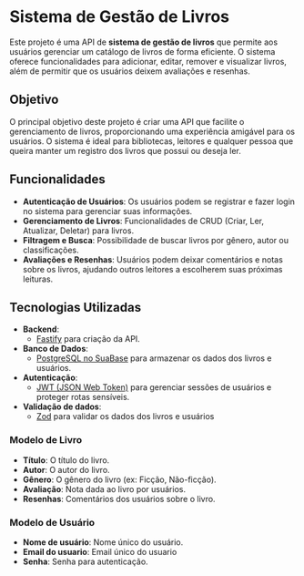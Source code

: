# Sistema de Gestão de Livros

Este projeto é uma API de **sistema de gestão de livros** que permite aos usuários gerenciar um catálogo de livros de forma eficiente. O sistema oferece funcionalidades para adicionar, editar, remover e visualizar livros, além de permitir que os usuários deixem avaliações e resenhas.

## Objetivo

O principal objetivo deste projeto é criar uma API que facilite o gerenciamento de livros, proporcionando uma experiência amigável para os usuários. O sistema é ideal para bibliotecas, leitores e qualquer pessoa que queira manter um registro dos livros que possui ou deseja ler.

## Funcionalidades

- **Autenticação de Usuários**: Os usuários podem se registrar e fazer login no sistema para gerenciar suas informações.
- **Gerenciamento de Livros**: Funcionalidades de CRUD (Criar, Ler, Atualizar, Deletar) para livros.
- **Filtragem e Busca**: Possibilidade de buscar livros por gênero, autor ou classificações.
- **Avaliações e Resenhas**: Usuários podem deixar comentários e notas sobre os livros, ajudando outros leitores a escolherem suas próximas leituras.

## Tecnologias Utilizadas

- **Backend**:
  - [Fastify](https://www.fastify.io/) para criação da API.
- **Banco de Dados**:
  - [PostgreSQL no SuaBase](https://supabase.com/) para armazenar os dados dos livros e usuários.
- **Autenticação**:
  - [JWT (JSON Web Token)](https://jwt.io/) para gerenciar sessões de usuários e proteger rotas sensíveis.
- **Validação de dados**:
  - [Zod](https://zod.dev/) para validar os dados dos livros e usuários

### Modelo de Livro

- **Título**: O título do livro.
- **Autor**: O autor do livro.
- **Gênero**: O gênero do livro (ex: Ficção, Não-ficção).
- **Avaliação**: Nota dada ao livro por usuários.
- **Resenhas**: Comentários dos usuários sobre o livro.

### Modelo de Usuário

- **Nome de usuário**: Nome único do usuário.
- **Email do usuario**: Email único do usuario
- **Senha**: Senha para autenticação.
